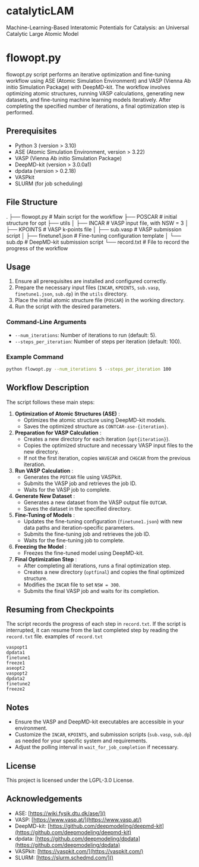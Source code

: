 # catalyticLAM
Machine-Learning-Based Interatomic Potentials for Catalysis: an Universal Catalytic Large Atomic Model

# flowopt.py
flowopt.py script performs an iterative optimization and fine-tuning workflow using ASE (Atomic Simulation Environment) and VASP (Vienna Ab initio Simulation Package) with DeepMD-kit. The workflow involves optimizing atomic structures, running VASP calculations, generating new datasets, and fine-tuning machine learning models iteratively. After completing the specified number of iterations, a final optimization step is performed.

## Prerequisites

- Python 3 (version > 3.10)
- ASE (Atomic Simulation Environment, version > 3.22)
- VASP (Vienna Ab initio Simulation Package)
- DeepMD-kit (version > 3.0.0a1)
- dpdata (version > 0.2.18)
- VASPkit
- SLURM (for job scheduling)

## File Structure

.
├── flowopt.py # Main script for the workflow
├── POSCAR # initial structure for opt
├── utils
│ ├── INCAR # VASP input file, with NSW = 3
│ ├── KPOINTS # VASP k-points file
│ ├── sub.vasp # VASP submission script
│ ├── finetune1.json # Fine-tuning configuration template
│ └── sub.dp # DeepMD-kit submission script
└── record.txt # File to record the progress of the workflow

## Usage

1. Ensure all prerequisites are installed and configured correctly.
2. Prepare the necessary input files (`INCAR`, `KPOINTS`, `sub.vasp`, `finetune1.json`, `sub.dp`) in the `utils` directory.
3. Place the initial atomic structure file (`POSCAR`) in the working directory.
4. Run the script with the desired parameters.

### Command-Line Arguments

- `--num_iterations`: Number of iterations to run (default: 5).
- `--steps_per_iteration`: Number of steps per iteration (default: 100).

### Example Command

```bash
python flowopt.py --num_iterations 5 --steps_per_iteration 100
```

## Workflow Description

The script follows these main steps:

1. **Optimization of Atomic Structures (ASE)** :
   * Optimizes the atomic structure using DeepMD-kit models.
   * Saves the optimized structure as `CONTCAR-ase-{iteration}`.
2. **Preparation for VASP Calculation** :
   * Creates a new directory for each iteration (`opt{iteration}`).
   * Copies the optimized structure and necessary VASP input files to the new directory.
   * If not the first iteration, copies `WAVECAR` and `CHGCAR` from the previous iteration.
3. **Run VASP Calculation** :
   * Generates the `POTCAR` file using VASPkit.
   * Submits the VASP job and retrieves the job ID.
   * Waits for the VASP job to complete.
4. **Generate New Dataset** :
   * Generates a new dataset from the VASP output file `OUTCAR`.
   * Saves the dataset in the specified directory.
5. **Fine-Tuning of Models** :
   * Updates the fine-tuning configuration (`finetune1.json`) with new data paths and iteration-specific parameters.
   * Submits the fine-tuning job and retrieves the job ID.
   * Waits for the fine-tuning job to complete.
6. **Freezing the Model** :
   * Freezes the fine-tuned model using DeepMD-kit.
7. **Final Optimization Step** :
   * After completing all iterations, runs a final optimization step.
   * Creates a new directory (`optfinal`) and copies the final optimized structure.
   * Modifies the `INCAR` file to set `NSW = 300`.
   * Submits the final VASP job and waits for its completion.

## Resuming from Checkpoints

The script records the progress of each step in `record.txt`. If the script is interrupted, it can resume from the last completed step by reading the `record.txt` file.
examples of `record.txt`

```aseopt1
vaspopt1
dpdata1
finetune1
freeze1
aseopt2
vaspopt2
dpdata2
finetune2
freeze2
```

## Notes

* Ensure the VASP and DeepMD-kit executables are accessible in your environment.
* Customize the `INCAR`, `KPOINTS`, and submission scripts (`sub.vasp`, `sub.dp`) as needed for your specific system and requirements.
* Adjust the polling interval in `wait_for_job_completion` if necessary.

## License

This project is licensed under the LGPL-3.0 License.

## Acknowledgements

* ASE: [https://wiki.fysik.dtu.dk/ase/]()
* VASP: [https://www.vasp.at/](https://www.vasp.at/)
* DeepMD-kit: [https://github.com/deepmodeling/deepmd-kit](https://github.com/deepmodeling/deepmd-kit)
* dpdata: [https://github.com/deepmodeling/dpdata](https://github.com/deepmodeling/dpdata)
* VASPkit: [https://vaspkit.com/](https://vaspkit.com/)
* SLURM: [https://slurm.schedmd.com/]()


